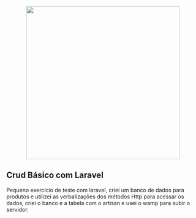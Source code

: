 <p align="center"><a href="https://laravel.com" target="_blank"><img src="https://raw.githubusercontent.com/laravel/art/master/logo-lockup/5%20SVG/2%20CMYK/1%20Full%20Color/laravel-logolockup-cmyk-red.svg" width="400"></a></p>



## Crud Básico com Laravel

Pequeno exercício de teste com laravel, criei um banco de dados para produtos e utilizei as verbalizações dos métodos Http para acessar os dados, criei o banco e a tabela com o artisan e usei o wamp para subir o servidor.

